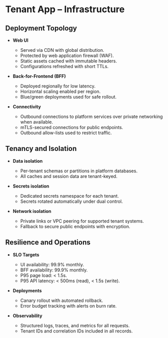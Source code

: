 # Tenant App – Infrastructure

## Deployment Topology
- **Web UI**  
  - Served via CDN with global distribution.  
  - Protected by web application firewall (WAF).  
  - Static assets cached with immutable headers.  
  - Configurations refreshed with short TTLs.  

- **Back-for-Frontend (BFF)**  
  - Deployed regionally for low latency.  
  - Horizontal scaling enabled per region.  
  - Blue/green deployments used for safe rollout.  

- **Connectivity**  
  - Outbound connections to platform services over private networking when available.  
  - mTLS-secured connections for public endpoints.  
  - Outbound allow-lists used to restrict traffic.  

## Tenancy and Isolation
- **Data isolation**  
  - Per-tenant schemas or partitions in platform databases.  
  - All caches and session data are tenant-keyed.  

- **Secrets isolation**  
  - Dedicated secrets namespace for each tenant.  
  - Secrets rotated automatically under dual control.  

- **Network isolation**  
  - Private links or VPC peering for supported tenant systems.  
  - Fallback to secure public endpoints with encryption.  

## Resilience and Operations
- **SLO Targets**  
  - UI availability: 99.9% monthly.  
  - BFF availability: 99.9% monthly.  
  - P95 page load: < 1.5s.  
  - P95 API latency: < 500ms (read), < 1.5s (write).  

- **Deployments**  
  - Canary rollout with automated rollback.  
  - Error budget tracking with alerts on burn rate.  

- **Observability**  
  - Structured logs, traces, and metrics for all requests.  
  - Tenant IDs and correlation IDs included in all records.  
